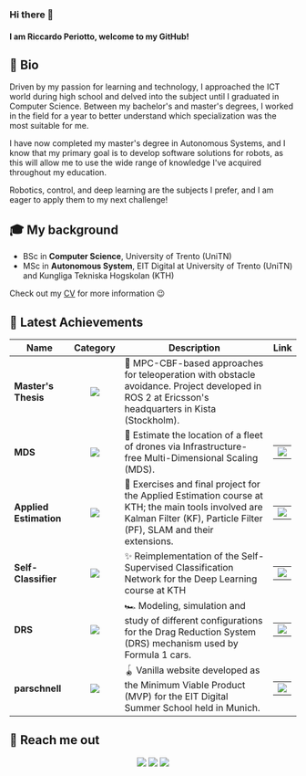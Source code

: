 ### Hi there 👋
#### I am Riccardo Periotto, welcome to my GitHub!

## 🧬 Bio
Driven by my passion for learning and technology, I approached the ICT world during high school and delved into the subject until I graduated in Computer Science. Between my bachelor's and master's degrees, I worked in the field for a year to better understand which specialization was the most suitable for me.

I have now completed my master's degree in Autonomous Systems, and I know that my primary goal is to develop software solutions for robots, as this will allow me to use the wide range of knowledge I've acquired throughout my education.
       
Robotics, control, and deep learning are the subjects I prefer, and I am eager to apply them to my next challenge!

## 🎓 My background
- BSc in **Computer Science**, University of Trento (UniTN)
- MSc in **Autonomous System**, EIT Digital at University of Trento (UniTN) and Kungliga Tekniska Hogskolan (KTH)

Check out my [CV]( https://riccardoperiotto.github.io/CurriculumVitae/CV-RiccardoPeriotto.pdf) for more information 😉

## 🚀 Latest Achievements  
| Name | Category | Description | Link |
| --- | :---: | --- | --- |
| <b>Master's Thesis</b> | [![](https://img.shields.io/badge/🤖-%20Robotics-informational?style=flat&logoColor=white&color=orange)]() | 🦾 MPC-CBF-based approaches for teleoperation with obstacle avoidance. Project developed in ROS 2 at Ericsson's headquarters in Kista (Stockholm). | <table><tr></tr></table> |
| <b>MDS</b> | [![](https://img.shields.io/badge/🤖-%20Robotics-informational?style=flat&logoColor=white&color=orange)]() | 🚁 Estimate the location of a fleet of drones via Infrastructure-free Multi-Dimensional Scaling (MDS). | <table><tr><td> [![](https://img.shields.io/badge/--informational?style=flat&logo=github&logoColor=black&color=white)](https://github.com/riccardoperiotto/UniTN-146040-UnmannedVehicles)</td></tr></table> |
| <b>Applied Estimation</b> | [![](https://img.shields.io/badge/🤖-%20Robotics-informational?style=flat&logoColor=white&color=orange)]() | 🍎 Exercises and final project for the Applied Estimation course at KTH; the main tools involved are Kalman Filter (KF), Particle Filter (PF), SLAM and their extensions. | <table><tr><td> [![](https://img.shields.io/badge/--informational?style=flat&logo=github&logoColor=black&color=white)](https://github.com/riccardoperiotto/KTH-EL2320-AppliedEstimation) </td></tr></table> |
| <b>Self-Classifier</b> | [![](https://img.shields.io/badge/💻-%20CS-informational?style=flat&logoColor=white&color=blue)]() | ✨ Reimplementation of the Self-Supervised Classification Network for the Deep Learning course at KTH | <table><tr><td> [![](https://img.shields.io/badge/--informational?style=flat&logo=github&logoColor=black&color=white)](https://github.com/riccardoperiotto/KTH-DD2412-DeepLearningAdvanced/tree/main) </td></tr></table> |
| <b>DRS</b> | [![](https://img.shields.io/badge/🤖-%20Robotics-informational?style=flat&logoColor=white&color=orange)]() | 🏎 Modeling, simulation and study of different configurations for the Drag Reduction System (DRS) mechanism used by Formula 1 cars. | <table><tr><td> [![](https://img.shields.io/badge/--informational?style=flat&logo=github&logoColor=black&color=white)](https://github.com/riccardoperiotto/UniTN-140469-ModelingSimulationMechatronicsSystems) </td></tr></table> | 
| <b>parschnell</b> | [![](https://img.shields.io/badge/💻-%20CS-informational?style=flat&logoColor=white&color=blue)]() | 🪀 Vanilla website developed as the Minimum Viable Product (MVP) for the EIT Digital Summer School held in Munich. | <table><tr><td> [![](https://img.shields.io/badge/--informational?style=flat&logo=github&logoColor=black&color=white)](https://github.com/riccardoperiotto/EIT-SummerSchool/tree/main) </td></tr></table> | 

## 🤙 Reach me out
<div align="center">

[![](https://img.shields.io/badge/-Linkedin-informational?style=for-the-badge&logo=linkedin&logoColor=white&color=2867B2)](https://linkedin.com/in/riccardoperiotto)
[![](https://img.shields.io/badge/-Telegram-informational?style=for-the-badge&logo=telegram&logoColor=white&color=0088cc)](https://t.me/periot)
[![](https://img.shields.io/badge/-Instagram-informational?style=for-the-badge&logo=instagram&logoColor=white&color=C13584)](https://instagram.com/riccardoperiotto)

</div>

